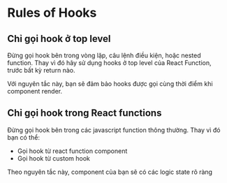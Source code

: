 # Rules of Hooks

## Chỉ gọi hook ở top level

Đừng gọi hook bên trong vòng lặp, câu lệnh điều kiện, hoặc nested function. Thay vì đó hãy sử dụng hooks ở top level của React Function, trước bất kỳ return nào.

Với nguyên tắc này, bạn sẽ đảm bảo hooks được gọi cùng thời điểm khi component render.

## Chỉ gọi hook trong React functions

Đừng gọi hook bên trong các javascript function thông thường. Thay vì đó bạn có thể:

- Gọi hook từ react function component
- Gọi hook từ custom hook

Theo nguyên tắc này, component của bạn sẽ có các logic state rõ ràng
